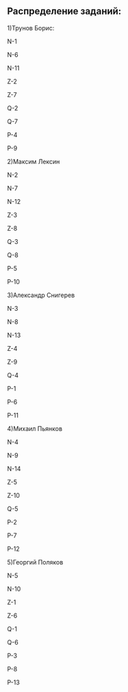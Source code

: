 ## Распределение заданий:

1)Трунов Борис:

N-1

N-6

N-11

Z-2

Z-7

Q-2

Q-7

P-4

P-9

2)Максим Лексин

N-2

N-7

N-12

Z-3

Z-8

Q-3

Q-8

P-5

P-10

3)Александр Снигерев

N-3

N-8

N-13

Z-4

Z-9

Q-4

P-1

P-6

P-11

4)Михаил Пьянков

N-4

N-9

N-14

Z-5

Z-10

Q-5

P-2

P-7

P-12

5)Георгий Поляков

N-5

N-10

Z-1

Z-6

Q-1

Q-6

P-3

P-8

P-13

